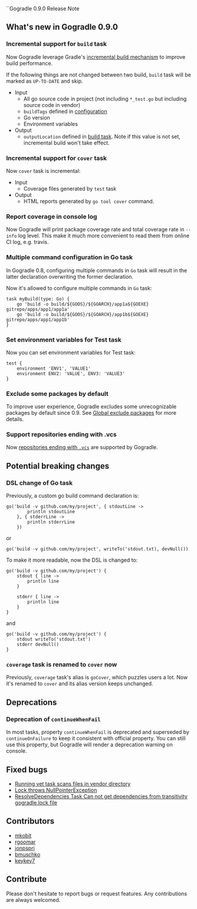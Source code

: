 ``Gogradle 0.9.0 Release Note

## What's new in Gogradle 0.9.0

### Incremental support for `build` task

Now Gogradle leverage Gradle's [incremental build mechanism](https://docs.gradle.org/current/userguide/more_about_tasks.html#sec:up_to_date_checks) to improve build performance. 

If the following things are not changed between two build, `build` task will be marked as `UP-TO-DATE` and skip.

- Input
  - All go source code in project (not including `*_test.go` but including source code in vendor)
  - `buildTags` defined in [configuration](https://github.com/gogradle/gogradle/blob/master/docs/getting-started.md#configuration)
  - Go version 
  - Environment variables
- Output 
  - `outputLocation` defined in [build task](https://github.com/gogradle/gogradle/blob/master/docs/tasks.md#build). Note if this value is not set, incremental build won't take effect.

### Incremental support for `cover` task

Now `cover` task is incremental: 

- Input
  - Coverage files generated by `test` task 
- Output  
  - HTML reports generated by `go tool cover` command.
  
### Report coverage in console log

Now Gogradle will print package coverage rate and total coverage rate in `--info` log level. This make it much more convenient to read them from online CI log, e.g. travis.  

### Multiple command configuration in Go task
In Gogradle 0.8, configuring multiple commands in `Go` task will result in the latter declaration overwriting the former declaration.

Now it's allowed to configure multiple commands in `Go` task:

```
task myBuild(type: Go) {
    go 'build -o build/${GOOS}/${GOARCH}/app1a${GOEXE}  gitrepo/apps/app1/app1a'
    go 'build -o build/${GOOS}/${GOARCH}/app1b${GOEXE}  gitrepo/apps/app1/app1b'
}
```

### Set environment variables for Test task

Now you can set environment variables for Test task:

```
test {
    environment 'ENV1', 'VALUE1'
    environment ENV2: 'VALUE', ENV3: 'VALUE3'
}
```

### Exclude some packages by default

To improve user experience, Gogradle excludes some unrecognizable packages by default since 0.9. See [Global exclude packages](docs/dependency-management.md#global-exclude-packages)
for more details.

### Support repositories ending with .vcs

Now [repositories ending with `.vcs`](https://golang.org/cmd/go/#hdr-Remote_import_paths) are supported by Gogradle.

## Potential breaking changes

### DSL change of Go task

Previously, a custom go build command declaration is:

```
go('build -v github.com/my/project', { stdoutLine ->
        println stdoutLine    
    }, { stderrLine ->
        println stderrLine
    })
``` 

or 

```
go('build -v github.com/my/project', writeTo('stdout.txt), devNull())
```

To make it more readable, now the DSL is changed to:

```
go('build -v github.com/my/project') {
    stdout { line -> 
        println line 
    }
    
    stderr { line ->
        println line
    }
}
```

and 

```
go('build -v github.com/my/project') {
    stdout writeTo('stdout.txt')
    stderr devNull() 
}
```


### `coverage` task is renamed to `cover` now

Previously, `coverage` task's alias is `goCover`, which puzzles users a lot. Now it's renamed to `cover`
and its alias version keeps unchanged.  

## Deprecations

### Deprecation of `continueWhenFail`

In most tasks, property `continueWhenFail` is deprecated and superseded by `continueOnFailure` to keep it consistent with official property.
You can still use this property, but Gogradle will render a deprecation warning on console.

## Fixed bugs

- [Running vet task scans files in vendor directory](https://github.com/gogradle/gogradle/issues/181)
- [Lock throws NullPointerException](https://github.com/gogradle/gogradle/issues/183)
- [ResolveDependencies Task Can not get dependencies from transitivity gogradle.lock file](https://github.com/gogradle/gogradle/issues/210)

## Contributors

- [mkobit](https://github.com/mkobit)
- [rgoomar](https://github.com/rgoomar)
- [jonpspri](https://github.com/jonpspri)
- [bmuschko](https://github.com/bmuschko)
- [keykey7](https://github.com/keykey7)

## Contribute

Please don't hesitate to report bugs or request features. Any contributions are always welcomed.